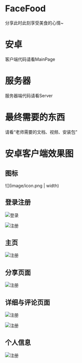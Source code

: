 ﻿# FaceFood

分享此时此刻享受美食的心情~

# 安卓

客户端代码请看MainPage

# 服务器

服务器端代码请看Server

# 最终需要的东西

请看“老师需要的文档、视频、安装包”

# 安卓客户端效果图

## 图标

![](image/icon.png | width)

## 登录注册

![登录](image/login.jpg)


![注册](image/signup.jpg)

## 主页

![注册](image/mainpage.jpg)

## 分享页面

![注册](image/shareactivity.jpg)

## 详细与评论页面

![注册](image/detailedPage.jpg)

![注册](image/commentpage.jpg)

## 个人信息

![注册](image/person.jpg)

